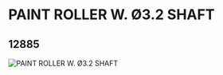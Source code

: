 # PAINT ROLLER W. Ø3.2 SHAFT
## 12885
![PAINT ROLLER W. Ø3.2 SHAFT](https://lc-www-live-s.legocdn.com/media/bricks/5/2/6099599.jpg)